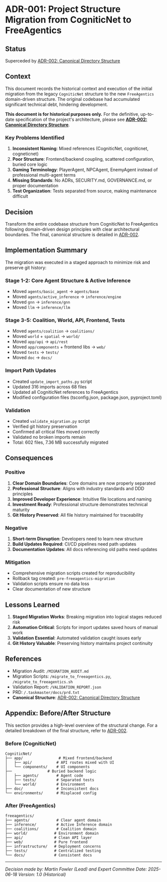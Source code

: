 # ADR-001: Project Structure Migration from CogniticNet to FreeAgentics

## Status

Superceded by [ADR-002: Canonical Directory Structure](002-canonical-directory-structure.md)

## Context

This document records the historical context and execution of the initial migration from the legacy `CogniticNet` structure to the new `FreeAgentics` domain-driven structure. The original codebase had accumulated significant technical debt, hindering development.

**This document is for historical purposes only.** For the definitive, up-to-date specification of the project's architecture, please see **[ADR-002: Canonical Directory Structure](002-canonical-directory-structure.md)**.

### Key Problems Identified

1. **Inconsistent Naming**: Mixed references (CogniticNet, cogniticnet, cogneticnet)
2. **Poor Structure**: Frontend/backend coupling, scattered configuration, buried core logic
3. **Gaming Terminology**: PlayerAgent, NPCAgent, EnemyAgent instead of professional multi-agent terms
4. **Missing Standards**: No ADRs, SECURITY.md, GOVERNANCE.md, or proper documentation
5. **Test Organization**: Tests separated from source, making maintenance difficult

## Decision

Transform the entire codebase structure from CogniticNet to FreeAgentics following domain-driven design principles with clear architectural boundaries. The final, canonical structure is detailed in [ADR-002](002-canonical-directory-structure.md).

## Implementation Summary

The migration was executed in a staged approach to minimize risk and preserve git history:

### Stage 1-2: Core Agent Structure & Active Inference

- Moved `agents/basic_agent` → `agents/base`
- Moved `agents/active_inference` → `inference/engine`
- Moved `gnn` → `inference/gnn`
- Moved `llm` → `inference/llm`

### Stage 3-5: Coalition, World, API, Frontend, Tests

- Moved `agents/coalition` → `coalitions/`
- Moved `world` + `spatial` → `world/`
- Moved `app/api` → `api/rest`
- Moved `app/components` + frontend libs → `web/`
- Moved `tests` → `tests/`
- Moved `doc` → `docs/`

### Import Path Updates

- Created `update_import_paths.py` script
- Updated 316 imports across 68 files
- Updated all CogniticNet references to FreeAgentics
- Modified configuration files (tsconfig.json, package.json, pyproject.toml)

### Validation

- Created `validate_migration.py` script
- Verified git history preservation
- Confirmed all critical files moved correctly
- Validated no broken imports remain
- Total: 602 files, 7.36 MB successfully migrated

## Consequences

### Positive

1. **Clear Domain Boundaries**: Core domains are now properly separated
2. **Professional Structure**: Aligns with industry standards and DDD principles
3. **Improved Developer Experience**: Intuitive file locations and naming
4. **Investment Ready**: Professional structure demonstrates technical maturity
5. **Git History Preserved**: All file history maintained for traceability

### Negative

1. **Short-term Disruption**: Developers need to learn new structure
2. **Build Updates Required**: CI/CD pipelines need path updates
3. **Documentation Updates**: All docs referencing old paths need updates

### Mitigation

- Comprehensive migration scripts created for reproducibility
- Rollback tag created: `pre-freeagentics-migration`
- Validation scripts ensure no data loss
- Clear documentation of new structure

## Lessons Learned

1. **Staged Migration Works**: Breaking migration into logical stages reduced risk
2. **Automation Critical**: Scripts for import updates saved hours of manual work
3. **Validation Essential**: Automated validation caught issues early
4. **Git History Valuable**: Preserving history maintains project continuity

## References

- Migration Audit: `/MIGRATION_AUDIT.md`
- Migration Scripts: `/migrate_to_freeagentics.py`, `/migrate_to_freeagentics.sh`
- Validation Report: `/VALIDATION_REPORT.json`
- PRD: `/.taskmaster/docs/prd.txt`
- **Canonical Structure**: [ADR-002: Canonical Directory Structure](002-canonical-directory-structure.md)

## Appendix: Before/After Structure

This section provides a high-level overview of the structural change. For a detailed breakdown of the final structure, refer to [ADR-002](002-canonical-directory-structure.md).

### Before (CogniticNet)

```
CogniticNet/
├── app/                # Mixed frontend/backend
│   ├── api/           # API routes mixed with UI
│   └── components/    # UI components
├──                # Buried backend logic
│   ├── agents/        # Agent code
│   ├── tests/         # Separated tests
│   └── world/         # Environment
├── doc/               # Inconsistent docs
└── environments/      # Misplaced config
```

### After (FreeAgentics)

```
freeagentics/
├── agents/            # Clear agent domain
├── inference/         # Active Inference domain
├── coalitions/        # Coalition domain
├── world/            # Environment domain
├── api/              # Clean API layer
├── web/              # Pure frontend
├── infrastructure/   # Deployment concerns
├── tests/            # Centralized testing
└── docs/             # Consistent docs
```

---

_Decision made by: Martin Fowler (Lead) and Expert Committee_
_Date: 2025-06-18_
_Version: 1.0 (Historical)_
